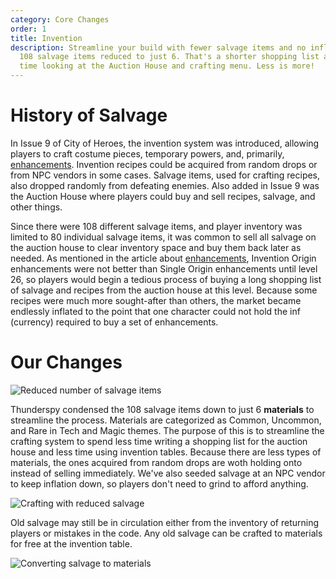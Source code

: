 ```yaml
---
category: Core Changes
order: 1
title: Invention
description: Streamline your build with fewer salvage items and no inflation.
  108 salvage items reduced to just 6. That's a shorter shopping list and less
  time looking at the Auction House and crafting menu. Less is more!
---
```


# History of Salvage

In Issue 9 of City of Heroes, the invention system was introduced, allowing
players to craft costume pieces, temporary powers, and, primarily,
[enhancements][1]. Invention recipes could be acquired from random drops or
from NPC vendors in some cases. Salvage items, used for crafting recipes, also
dropped randomly from defeating enemies. Also added in Issue 9 was the Auction
House where players could buy and sell recipes, salvage, and other things.

Since there were 108 different salvage items, and player inventory was limited
to 80 individual salvage items, it was common to sell all salvage on the
auction house to clear inventory space and buy them back later as needed. As
mentioned in the article about [enhancements][1], Invention Origin enhancements
were not better than Single Origin enhancements until level 26, so players
would begin a tedious process of buying a long shopping list of salvage and
recipes from the auction house at this level. Because some recipes were much
more sought-after than others, the market became endlessly inflated to the
point that one character could not hold the inf (currency) required to buy a
set of enhancements.

[1]: /guides/enhancements

# Our Changes

![Reduced number of salvage items](/img/uploads/coxg_o35xhbcb2k.png)

Thunderspy condensed the 108 salvage items down to just 6 **materials** to
streamline the process. Materials are categorized as Common, Uncommon, and Rare
in Tech and Magic themes. The purpose of this is to streamline the crafting
system to spend less time writing a shopping list for the auction house and
less time using invention tables. Because there are less types of materials,
the ones acquired from random drops are woth holding onto instead of selling
immediately. We've also seeded salvage at an NPC vendor to keep inflation down,
so players don't need to grind to afford anything.

![Crafting with reduced salvage](/img/uploads/coxg_upbtycqvff.png)

Old salvage may still be in circulation either from the inventory of returning
players or mistakes in the code. Any old salvage can be crafted to materials
for free at the invention table.

![Converting salvage to materials](/img/uploads/coxg_j0kdm0fljr.png)

